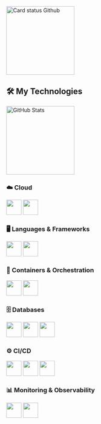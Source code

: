 
<img height="180em" src="https://github-readme-stats.vercel.app/api/top-langs/?username=arthurfll&hide_progress=true&theme=nord" alt="Card status Github"/>

## 🛠️ My Technologies

<img height="180em" src="https://github-readme-stats.vercel.app/api/top-langs/?username=arthurfll&hide_progress=true&theme=nord" alt="GitHub Stats"/>

### ☁️ Cloud
<img src="https://cdn.jsdelivr.net/gh/devicons/devicon@latest/icons/azure/azure-original.svg" height="40" /> 
<img src="https://cdn.jsdelivr.net/gh/devicons/devicon@latest/icons/cosmosdb/cosmosdb-plain.svg" height="40" />

### 🖥️ Languages & Frameworks
<img src="https://cdn.jsdelivr.net/gh/devicons/devicon@latest/icons/csharp/csharp-original.svg" height="40" />
<img src="https://cdn.jsdelivr.net/gh/devicons/devicon@latest/icons/dotnetcore/dotnetcore-original.svg" height="40" />

### 🐳 Containers & Orchestration
<img src="https://cdn.jsdelivr.net/gh/devicons/devicon@latest/icons/docker/docker-plain-wordmark.svg" height="40" />
<img src="https://cdn.jsdelivr.net/gh/devicons/devicon@latest/icons/kubernetes/kubernetes-original.svg" height="40" />

### 🗄️ Databases
<img src="https://cdn.jsdelivr.net/gh/devicons/devicon@latest/icons/microsoftsqlserver/microsoftsqlserver-original.svg" height="40" />
<img src="https://cdn.jsdelivr.net/gh/devicons/devicon@latest/icons/postgresql/postgresql-original.svg" height="40" />
<img src="https://cdn.jsdelivr.net/gh/devicons/devicon@latest/icons/redis/redis-original.svg" height="40" />

### ⚙️ CI/CD
<img src="https://cdn.jsdelivr.net/gh/devicons/devicon@latest/icons/github/github-original.svg" height="40" />
<img src="https://cdn.jsdelivr.net/gh/devicons/devicon@latest/icons/jenkins/jenkins-original.svg" height="40" />
<img src="https://cdn.jsdelivr.net/gh/devicons/devicon@latest/icons/terraform/terraform-original.svg" height="40" />

### 📊 Monitoring & Observability
<img src="https://cdn.jsdelivr.net/gh/devicons/devicon@latest/icons/prometheus/prometheus-original.svg" height="40" />
<img src="https://cdn.jsdelivr.net/gh/devicons/devicon@latest/icons/grafana/grafana-original.svg" height="40" />
